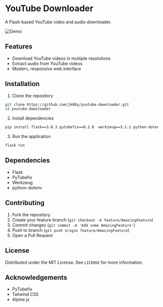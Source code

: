 # YouTube Downloader

A Flask-based YouTube video and audio downloader.

![Demo](https://raw.githubusercontent.com/jk08y/youtube-downloader/refs/heads/main/demo/demo_complete.gif)

## Features

- Download YouTube videos in multiple resolutions
- Extract audio from YouTube videos
- Modern, responsive web interface

## Installation

1. Clone the repository
```bash
git clone https://github.com/jk08y/youtube-downloader.git
cd youtube-downloader
```

2. Install dependencies

```bash
pip install flask==3.0.3 pytubefix==8.2.0  werkzeug==3.1.1 python-dotenv==1.0.1
```

3. Run the application

```bash
flask run
```
## Dependencies
- Flask
- PyTubefix
- Werkzeug
- python-dotenv

## Contributing
1. Fork the repository
2. Create your feature branch (`git checkout -b feature/AmazingFeature`)
3. Commit changes (`git commit -m 'Add some AmazingFeature'`)
4. Push to branch (`git push origin feature/AmazingFeature`)
5. Open a Pull Request

## License
Distributed under the MIT License. See `LICENSE` for more information.

## Acknowledgements
- PyTubefix
- Tailwind CSS
- Alpine.js

